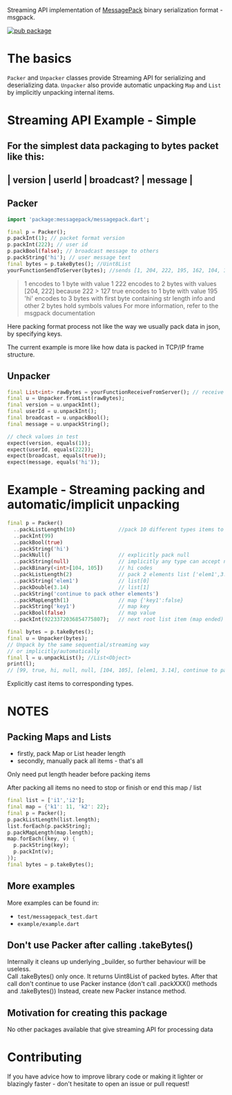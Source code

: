 Streaming API implementation of [MessagePack](https://msgpack.org/) binary serialization format - msgpack.

[![pub package](https://img.shields.io/pub/v/messagepack.svg)](https://pub.dartlang.org/packages/messagepack)

# The basics

`Packer` and `Unpacker` classes provide Streaming API for serializing and deserializing data.
`Unpacker` also provide automatic unpacking `Map` and `List` by implicitly unpacking internal items.

# Streaming API Example - Simple

For the simplest data packaging to bytes packet like this: 
-------------------------------------------   
| version | userId | broadcast? | message |
-------------------------------------------

## Packer

```dart
import 'package:messagepack/messagepack.dart';
```

```dart
final p = Packer();
p.packInt(1); // packet format version
p.packInt(222); // user id
p.packBool(false); // broadcast message to others
p.packString('hi'); // user message text
final bytes = p.takeBytes(); //Uint8List
yourFunctionSendToServer(bytes); //sends [1, 204, 222, 195, 162, 104, 105]
```
> 1 encodes to 1 byte with value 1
> 222 encodes to 2 bytes with values [204, 222] because 222 > 127
> true encodes to 1 byte with value 195
> 'hi' encodes to 3 bytes with first byte containing str length info and other 2 bytes hold symbols values
> For more information, refer to the msgpack documentation

Here packing format process not like the way we usually pack data in json, by specifying keys. 
 
The current example is more like how data is packed in TCP/IP frame structure.

## Unpacker

```dart
final List<int> rawBytes = yourFunctionReceiveFromServer(); // receive List<int> bytes from server
final u = Unpacker.fromList(rawBytes);
final version = u.unpackInt();
final userId = u.unpackInt();
final broadcast = u.unpackBool();
final message = u.unpackString();

// check values in test
expect(version, equals(1));
expect(userId, equals(222));
expect(broadcast, equals(true));
expect(message, equals('hi'));

```

# Example - Streaming packing and automatic/implicit unpacking 

```dart
final p = Packer()
  ..packListLength(10)              //pack 10 different types items to list
  ..packInt(99)
  ..packBool(true)
  ..packString('hi')
  ..packNull()                      // explicitly pack null
  ..packString(null)                // implicitly any type can accept null 
  ..packBinary(<int>[104, 105])     // hi codes
  ..packListLength(2)               // pack 2 elements list ['elem1',3.14]
  ..packString('elem1')             // list[0]
  ..packDouble(3.14)                // list[1]
  ..packString('continue to pack other elements')
  ..packMapLength(1)                // map {'key1':false}
  ..packString('key1')              // map key
  ..packBool(false)                 // map value 
  ..packInt(9223372036854775807);   // next root list item (map ended)

final bytes = p.takeBytes();
final u = Unpacker(bytes);
// Unpack by the same sequential/streaming way 
// or implicitly/automatically
final l = u.unpackList(); //List<Object>
print(l);
// [99, true, hi, null, null, [104, 105], [elem1, 3.14], continue to pack other elements, {key1: false}, 9223372036854775807]
```

Explicitly cast items to corresponding types.

# NOTES

## Packing Maps and Lists
* firstly, pack Map or List header length 
* secondly, manually pack all items - that's all 

Only need put length header before packing items 

After packing all items no need to stop or finish or end this map / list

```dart
final list = ['i1','i2'];
final map = {'k1': 11, 'k2': 22};
final p = Packer();
p.packListLength(list.length);
list.forEach(p.packString);
p.packMapLength(map.length);
map.forEach((key, v) {
  p.packString(key);
  p.packInt(v);
});
final bytes = p.takeBytes();
```

## More examples

More examples can be found in:
* `test/messagepack_test.dart`
* `example/example.dart`

## Don't use Packer after calling .takeBytes()

Internally it cleans up underlying _builder, so further behaviour will be useless.  
Call .takeBytes() only once. It returns Uint8List of packed bytes.
After that call don't continue to use Packer instance (don't call .packXXX() methods and .takeBytes())
Instead, create new Packer instance method.

## Motivation for creating this package

No other packages available that give streaming API for processing data 

# Contributing

If you have advice how to improve library code or making it lighter or blazingly faster - don't hesitate to open an issue or pull request!